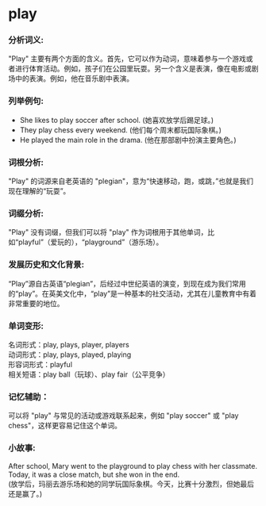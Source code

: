 # play

### 分析词义:

  

"Play" 主要有两个方面的含义。首先，它可以作为动词，意味着参与一个游戏或者进行体育活动。例如，孩子们在公园里玩耍。另一个含义是表演，像在电影或剧场中的表演。例如，他在音乐剧中表演。

  

### 列举例句:

  

*   She likes to play soccer after school. (她喜欢放学后踢足球。)
*   They play chess every weekend. (他们每个周末都玩国际象棋。)
*   He played the main role in the drama. (他在那部剧中扮演主要角色。)

  

### 词根分析:

  

"Play" 的词源来自老英语的 "plegian"，意为“快速移动，跑，或跳，”也就是我们现在理解的“玩耍”。

  

### 词缀分析:

  

"Play" 没有词缀，但我们可以将 "play" 作为词根用于其他单词，比如“playful”（爱玩的），“playground”（游乐场）。

  

### 发展历史和文化背景:

  

“Play”源自古英语“plegian”，后经过中世纪英语的演变，到现在成为我们常用的“play”。在英美文化中，“play”是一种基本的社交活动，尤其在儿童教育中有着非常重要的地位。

  

### 单词变形:

  

名词形式：play, plays, player, players  
动词形式：play, plays, played, playing  
形容词形式：playful  
相关短语：play ball（玩球）、play fair（公平竞争）

  

### 记忆辅助：

  

可以将 "play" 与常见的活动或游戏联系起来，例如 "play soccer" 或 "play chess"，这样更容易记住这个单词。

  

### 小故事:

  

After school, Mary went to the playground to play chess with her classmate. Today, it was a close match, but she won in the end.  
(放学后，玛丽去游乐场和她的同学玩国际象棋。今天，比赛十分激烈，但她最后还是赢了。)
